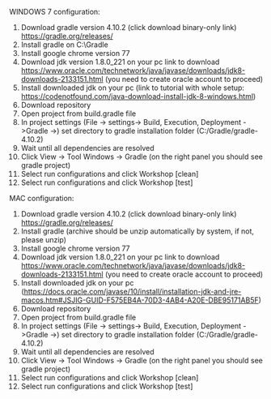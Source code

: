 WINDOWS 7 configuration:
1. Download gradle version 4.10.2 (click download binary-only link) https://gradle.org/releases/
2. Install gradle on C:\Gradle
3. Install google chrome version 77
4. Download jdk version 1.8.0_221 on your pc link to download
   https://www.oracle.com/technetwork/java/javase/downloads/jdk8-downloads-2133151.html
   (you need to create oracle account to proceed)
5. Install downloaded jdk on your pc (link to tutorial with whole setup: 
   https://codenotfound.com/java-download-install-jdk-8-windows.html)
6. Download repository
7. Open project from build.gradle file
8. In project settings (File -> settings-> Build, Execution, Deployment ->Gradle ->)
   set directory to gradle installation folder (C:/Gradle/gradle-4.10.2)
9. Wait until all dependencies are resolved
10. Click View -> Tool Windows -> Gradle (on the right panel you should see gradle project)
11. Select run configurations and click Workshop [clean]
12. Select run configurations and click Workshop [test]

MAC configuration:
1. Download gradle version 4.10.2 (click download binary-only link) https://gradle.org/releases/
2. Install gradle (archive should be unzip automatically by system, if not, please unzip)
3. Install google chrome version 77
4. Download jdk version 1.8.0_221 on your pc link to download
   https://www.oracle.com/technetwork/java/javase/downloads/jdk8-downloads-2133151.html
   (you need to create oracle account to proceed)
5. Install downloaded jdk on your pc (https://docs.oracle.com/javase/10/install/installation-jdk-and-jre-macos.htm#JSJIG-GUID-F575EB4A-70D3-4AB4-A20E-DBE95171AB5F)
6. Download repository
7. Open project from build.gradle file
8. In project settings (File -> settings-> Build, Execution, Deployment ->Gradle ->)
   set directory to gradle installation folder (C:/Gradle/gradle-4.10.2)
9. Wait until all dependencies are resolved
10. Click View -> Tool Windows -> Gradle (on the right panel you should see gradle project)
11. Select run configurations and click Workshop [clean]
12. Select run configurations and click Workshop [test]